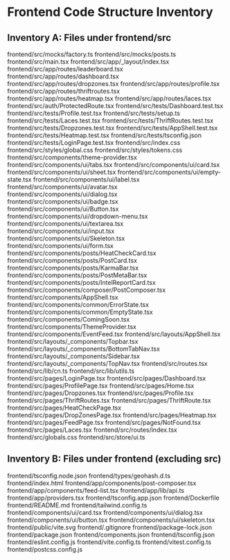 # Frontend Code Structure Inventory

## Inventory A: Files under frontend/src
frontend/src/mocks/factory.ts
frontend/src/mocks/posts.ts
frontend/src/main.tsx
frontend/src/app/_layout/index.tsx
frontend/src/app/routes/leaderboard.tsx
frontend/src/app/routes/dashboard.tsx
frontend/src/app/routes/dropzones.tsx
frontend/src/app/routes/profile.tsx
frontend/src/app/routes/thriftroutes.tsx
frontend/src/app/routes/heatmap.tsx
frontend/src/app/routes/laces.tsx
frontend/src/auth/ProtectedRoute.tsx
frontend/src/tests/Dashboard.test.tsx
frontend/src/tests/Profile.test.tsx
frontend/src/tests/setup.ts
frontend/src/tests/Laces.test.tsx
frontend/src/tests/ThriftRoutes.test.tsx
frontend/src/tests/Dropzones.test.tsx
frontend/src/tests/AppShell.test.tsx
frontend/src/tests/Heatmap.test.tsx
frontend/src/tests/tsconfig.json
frontend/src/tests/LoginPage.test.tsx
frontend/src/index.css
frontend/src/styles/global.css
frontend/src/styles/tokens.css
frontend/src/components/theme-provider.tsx
frontend/src/components/ui/tabs.tsx
frontend/src/components/ui/card.tsx
frontend/src/components/ui/sheet.tsx
frontend/src/components/ui/empty-state.tsx
frontend/src/components/ui/label.tsx
frontend/src/components/ui/avatar.tsx
frontend/src/components/ui/dialog.tsx
frontend/src/components/ui/badge.tsx
frontend/src/components/ui/Button.tsx
frontend/src/components/ui/dropdown-menu.tsx
frontend/src/components/ui/textarea.tsx
frontend/src/components/ui/input.tsx
frontend/src/components/ui/Skeleton.tsx
frontend/src/components/ui/form.tsx
frontend/src/components/posts/HeatCheckCard.tsx
frontend/src/components/posts/PostCard.tsx
frontend/src/components/posts/KarmaBar.tsx
frontend/src/components/posts/PostMetaBar.tsx
frontend/src/components/posts/IntelReportCard.tsx
frontend/src/components/composer/PostComposer.tsx
frontend/src/components/AppShell.tsx
frontend/src/components/common/ErrorState.tsx
frontend/src/components/common/EmptyState.tsx
frontend/src/components/ComingSoon.tsx
frontend/src/components/ThemeProvider.tsx
frontend/src/components/EventFeed.tsx
frontend/src/layouts/AppShell.tsx
frontend/src/layouts/_components/Topbar.tsx
frontend/src/layouts/_components/BottomTabNav.tsx
frontend/src/layouts/_components/Sidebar.tsx
frontend/src/layouts/_components/TopNav.tsx
frontend/src/routes.tsx
frontend/src/lib/cn.ts
frontend/src/lib/utils.ts
frontend/src/pages/LoginPage.tsx
frontend/src/pages/Dashboard.tsx
frontend/src/pages/ProfilePage.tsx
frontend/src/pages/Home.tsx
frontend/src/pages/Dropzones.tsx
frontend/src/pages/Profile.tsx
frontend/src/pages/ThriftRoutes.tsx
frontend/src/pages/ThriftRoute.tsx
frontend/src/pages/HeatCheckPage.tsx
frontend/src/pages/DropZonesPage.tsx
frontend/src/pages/Heatmap.tsx
frontend/src/pages/FeedPage.tsx
frontend/src/pages/NotFound.tsx
frontend/src/pages/Laces.tsx
frontend/src/routes/index.tsx
frontend/src/globals.css
frontend/src/store/ui.ts

## Inventory B: Files under frontend (excluding src)
frontend/tsconfig.node.json
frontend/types/geohash.d.ts
frontend/index.html
frontend/app/components/post-composer.tsx
frontend/app/components/feed-list.tsx
frontend/app/lib/api.ts
frontend/app/providers.tsx
frontend/tsconfig.app.json
frontend/Dockerfile
frontend/README.md
frontend/tailwind.config.ts
frontend/components/ui/card.tsx
frontend/components/ui/dialog.tsx
frontend/components/ui/button.tsx
frontend/components/ui/skeleton.tsx
frontend/public/vite.svg
frontend/.gitignore
frontend/package-lock.json
frontend/package.json
frontend/components.json
frontend/tsconfig.json
frontend/eslint.config.js
frontend/vite.config.ts
frontend/vitest.config.ts
frontend/postcss.config.js
